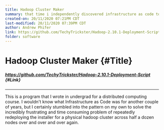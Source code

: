 ```yaml
---
title: Hadoop Cluster Maker
summary: that time i independently discovered infrastructure as code to save time.
created-on: 20/11/2020 07:21PM CDT
last-modified: 20/11/2020 07:39PM CDT
author: Andrew Phifer
link: https://github.com/TechyTrickster/Hadoop-2.10.1-Deployment-Script
folder: software
---
```


# Hadoop Cluster Maker {#Title}
##### https://github.com/TechyTrickster/Hadoop-2.10.1-Deployment-Script {#Link}
---

This is a program that I wrote in undergrad for a distributed computing course.  I wouldn't know what Infrastructure as Code was for another couple of years, but I certainly stumbled into the pattern on my own to solve the incredibly frustrating and time consuming problem of repeatedly redeploying the installer for a physical hadoop cluster across half a dozen nodes over and over and over again.  